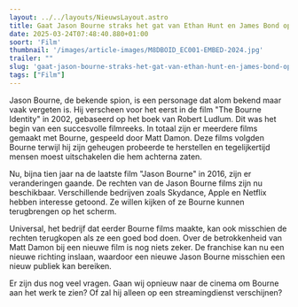 ```yaml
---
layout: ../../layouts/NieuwsLayout.astro
title: Gaat Jason Bourne straks het gat van Ethan Hunt en James Bond opvullen?
date: 2025-03-24T07:48:40.880+01:00
soort: 'Film'
thumbnail: '/images/article-images/M8DBOID_EC001-EMBED-2024.jpg'
trailer: ""
slug: 'gaat-jason-bourne-straks-het-gat-van-ethan-hunt-en-james-bond-opvullen'
tags: ["Film"]
---
```


Jason Bourne, de bekende spion, is een personage dat alom bekend maar vaak
vergeten is. Hij verscheen voor het eerst in de film "The Bourne Identity" in
2002, gebaseerd op het boek van Robert Ludlum. Dit was het begin van een
succesvolle filmreeks. In totaal zijn er meerdere films gemaakt met Bourne,
gespeeld door Matt Damon. Deze films volgden Bourne terwijl hij zijn geheugen
probeerde te herstellen en tegelijkertijd mensen moest uitschakelen die hem
achterna zaten.

Nu, bijna tien jaar na de laatste film "Jason Bourne" in 2016, zijn er
veranderingen gaande. De rechten van de Jason Bourne films zijn nu beschikbaar.
Verschillende bedrijven zoals Skydance, Apple en Netflix hebben interesse
getoond. Ze willen kijken of ze Bourne kunnen terugbrengen op het scherm.

Universal, het bedrijf dat eerder Bourne films maakte, kan ook misschien de
rechten terugkopen als ze een goed bod doen. Over de betrokkenheid van Matt
Damon bij een nieuwe film is nog niets zeker. De franchise kan nu een nieuwe
richting inslaan, waardoor een nieuwe Jason Bourne misschien een nieuw publiek
kan bereiken.

Er zijn dus nog veel vragen. Gaan wij opnieuw naar de cinema om Bourne aan het
werk te zien? Of zal hij alleen op een streamingdienst verschijnen?